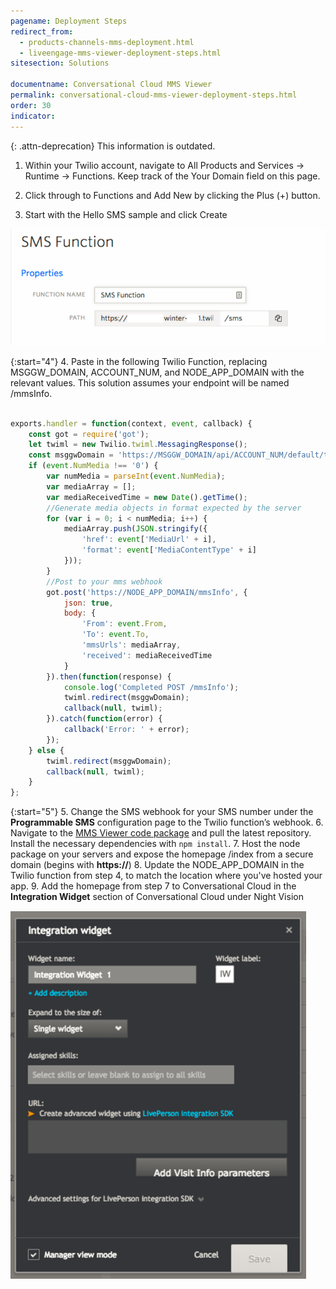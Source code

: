 ```yaml
---
pagename: Deployment Steps
redirect_from:
  - products-channels-mms-deployment.html
  - liveengage-mms-viewer-deployment-steps.html
sitesection: Solutions

documentname: Conversational Cloud MMS Viewer
permalink: conversational-cloud-mms-viewer-deployment-steps.html
order: 30
indicator:
---
```


{: .attn-deprecation}
This information is outdated.

1. Within your Twilio account, navigate to All Products and Services → Runtime → Functions. Keep track of the Your Domain field on this page.

2. Click through to Functions and Add New by clicking the Plus (+) button.

3. Start with the Hello SMS sample and click Create

![SMS Fuction](img/smsfunction.png)

{:start="4"}
4. Paste in the following Twilio Function, replacing MSGGW_DOMAIN, ACCOUNT_NUM, and NODE_APP_DOMAIN with the relevant values. This solution assumes your endpoint will be named /mmsInfo.

```javascript

exports.handler = function(context, event, callback) {
    const got = require('got');
    let twiml = new Twilio.twiml.MessagingResponse();
    const msggwDomain = 'https://MSGGW_DOMAIN/api/ACCOUNT_NUM/default/twilio';
    if (event.NumMedia !== '0') {
        var numMedia = parseInt(event.NumMedia);
        var mediaArray = [];
        var mediaReceivedTime = new Date().getTime();
        //Generate media objects in format expected by the server
        for (var i = 0; i < numMedia; i++) {
            mediaArray.push(JSON.stringify({
                'href': event['MediaUrl' + i],
                'format': event['MediaContentType' + i]
            }));
        }
        //Post to your mms webhook
        got.post('https://NODE_APP_DOMAIN/mmsInfo', {
            json: true,
            body: {
                'From': event.From,
                'To': event.To,
                'mmsUrls': mediaArray,
                'received': mediaReceivedTime
            }
        }).then(function(response) {
            console.log('Completed POST /mmsInfo');
            twiml.redirect(msggwDomain);
            callback(null, twiml);
        }).catch(function(error) {
            callback('Error: ' + error);
        });
    } else {
        twiml.redirect(msggwDomain);
        callback(null, twiml);
    }
};
```

{:start="5"}
5. Change the SMS webhook for your SMS number under the **Programmable SMS** configuration page to the Twilio function’s webhook.
6. Navigate to the [MMS Viewer code package](https://github.com/cjames1224/mmsviewerle) and pull the latest repository. Install the necessary dependencies with `npm install`.
7. Host the node package on your servers and expose the homepage /index from a secure domain (begins with **https://**)
8. Update the NODE_APP_DOMAIN in the Twilio function from step 4, to match the location where you've hosted your app.
9. Add the homepage from step 7 to Conversational Cloud in the **Integration Widget** section of Conversational Cloud under Night Vision

![Night Vision Widget](img/widgetnight.png)
